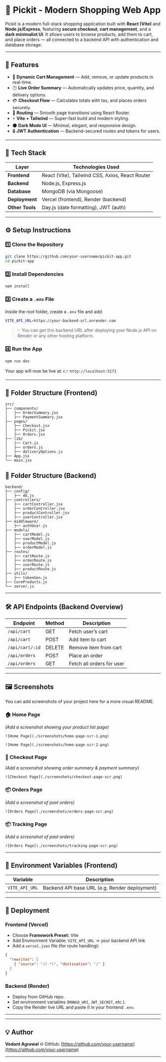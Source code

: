 # 🛒 Pickit - Modern Shopping Web App

Pickit is a modern full-stack shopping application built with **React (Vite)** and **Node.js/Express**, featuring **secure checkout**, **cart management**, and a **dark minimalist UI**.
It allows users to browse products, add them to cart, and place orders — all connected to a backend API with authentication and database storage.

---

## 🚀 Features

* 🧾 **Dynamic Cart Management** — Add, remove, or update products in real-time.
* 🕒 **Live Order Summary** — Automatically updates price, quantity, and delivery options.
* 💳 **Checkout Flow** — Calculates totals with tax, and places orders securely.
* 🧭 **Routing** — Smooth page transitions using React Router.
* ⚡ **Vite + Tailwind** — Super-fast build and modern styling.
* 🌑 **Dark Mode UI** — Minimal, elegant, and responsive design.
* 🔒 **JWT Authentication** — Backend-secured routes and tokens for users.

---

## 🧩 Tech Stack

| Layer           | Technologies Used                               |
| --------------- | ----------------------------------------------- |
| **Frontend**    | React (Vite), Tailwind CSS, Axios, React Router |
| **Backend**     | Node.js, Express.js                             |
| **Database**    | MongoDB (via Mongoose)                          |
| **Deployment**  | Vercel (frontend), Render (backend)             |
| **Other Tools** | Day.js (date formatting), JWT (auth)            |

---

## ⚙️ Setup Instructions

### 1️⃣ Clone the Repository

```bash
git clone https://github.com/your-username/pickit-app.git
cd pickit-app
```

### 2️⃣ Install Dependencies

```bash
npm install
```

### 3️⃣ Create a `.env` File

Inside the root folder, create a `.env` file and add:

```bash
VITE_API_URL=https://your-backend-url.onrender.com
```

> 💡 You can get this backend URL after deploying your Node.js API on Render or any other hosting platform.

### 4️⃣ Run the App

```bash
npm run dev
```

Your app will now be live at:
👉 `http://localhost:5173`

---

## 🧭 Folder Structure (Frontend)

```
src/
├── components/
│   ├── OrderSummary.jsx
│   ├── PaymentSummary.jsx
├── pages/
│   ├── Checkout.jsx
│   ├── Pickit.jsx
│   ├── Orders.jsx
├── lib/
│   ├── Cart.js
│   ├── orders.js
│   ├── deliveryOptions.js
├── App.jsx
└── main.jsx
```

## 🧭 Folder Structure (Backend)

```
backend/
├── config/
│   ├── db.js
├── controllers/
│   ├── cartController.jsx
│   ├── orderController.jsx
│   ├── productController.jsx
│   ├── userController.jsx
├── middleware/
│   ├── authUser.js
├── models/
│   ├── cartModel.js
│   ├── userModel.js
│   ├── productModel.js
│   ├── orderModel.js
├── routes/
│   ├── cartRoute.js
│   ├── orderRoute.js
│   ├── userRoute.js
│   ├── productRoute.js
├── utils/
│   ├── tokenGen.js
├── CoreProducts.js
└── server.js
```

---

## 🛠️ API Endpoints (Backend Overview)

| Endpoint        | Method | Description               |
| --------------- | ------ | ------------------------- |
| `/api/cart`     | GET    | Fetch user’s cart         |
| `/api/cart`     | POST   | Add item to cart          |
| `/api/cart/:id` | DELETE | Remove item from cart     |
| `/api/orders`   | POST   | Place an order            |
| `/api/orders`   | GET    | Fetch all orders for user |

---

## 🖼️ Screenshots

You can add screenshots of your project here for a more visual README.

### 🏠 Home Page

*(Add a screenshot showing your product list page)*

```
![Home Page](./screenshots/home-page-scr-1.png)
```
```
![Home Page](./screenshots/home-page-scr-2.png)
```

### 🛒 Checkout Page

*(Add a screenshot showing order summary & payment summary)*

```
![Checkout Page](./screenshots/checkout-page-scr.png)
```

### 📦 Orders Page

*(Add a screenshot of past orders)*

```
![Orders Page](./screenshots/orders-page-scr.png)
```


### 📦 Tracking Page

*(Add a screenshot of past orders)*

```
![Orders Page](./screenshots/tracking-page-scr.png)
```

---

## 🔐 Environment Variables (Frontend)

| Variable       | Description                                   |
| -------------- | --------------------------------------------- |
| `VITE_API_URL` | Backend API base URL (e.g. Render deployment) |

---

## 🚀 Deployment

### Frontend (Vercel)

* Choose **Framework Preset:** Vite
* Add Environment Variable:
  `VITE_API_URL` → your backend API link
* Add a `vercel.json` file (for route handling):

```json
{
  "rewrites": [
    { "source": "/(.*)", "destination": "/" }
  ]
}
```

### Backend (Render)

* Deploy from GitHub repo.
* Set environment variables (`MONGO_URI`, `JWT_SECRET`, etc.).
* Copy the Render live URL and paste it in your frontend `.env`.

---



---

## 💡 Author

**Vedant Agrawal**
🌐 GitHub: [https://github.com/your-username](https://github.com/your-username)

---


